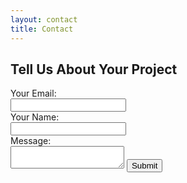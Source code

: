 ```yaml
---
layout: contact
title: Contact
---
```


## Tell Us About Your Project

<form accept-charset="UTF-8" action="https://formkeep.com/f/11be1a86b6d0" enctype="multipart/form-data" method="POST">
  <label for="email">Your Email:</label>
  <br>  
  <input type="email" name="email">
  <br>
  <label for="name">Your Name:</label>
  <br>  
  <input type="text" name="name">
  <br>
  <label for="message">Message:</label>
  <br> 
  <textarea id="message"></textarea>
  <input type="hidden" name="utf8" value="✓">
  <button type="submit">Submit</button>
</form>
